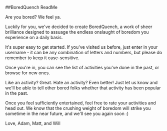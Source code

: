 ##BoredQuench ReadMe

Are you bored? We feel ya.

Luckily for you, we've decided to create BoredQuench, a work of sheer brilliance designed to assuage the endless onslaught of boredom you experience on a daily basis.

It's super easy to get started. If you've visited us before, just enter in your username - it can be any combination of letters and numbers, but please do remember to keep it case-sensitive.

Once you're in, you can see the list of activities you've done in the past, or browse for new ones.

Like an activity? Great. Hate an activity? Even better! Just let us know and we'll be able to tell other bored folks whether that activity has been popular in the past.

Once you feel sufficiently entertained, feel free to rate your activities and head out. We know that the crushing weight of boredom will strike you sometime in the near future, and we'll see you again soon :)

Love, Adam, Matt, and Will
